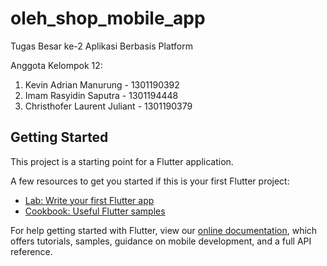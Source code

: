 # oleh_shop_mobile_app

Tugas Besar ke-2 Aplikasi Berbasis Platform

Anggota Kelompok 12:
1. Kevin Adrian Manurung - 1301190392
2. Imam Rasyidin Saputra - 1301194448
3. Christhofer Laurent Juliant - 1301190379

## Getting Started

This project is a starting point for a Flutter application.

A few resources to get you started if this is your first Flutter project:

- [Lab: Write your first Flutter app](https://flutter.dev/docs/get-started/codelab)
- [Cookbook: Useful Flutter samples](https://flutter.dev/docs/cookbook)

For help getting started with Flutter, view our
[online documentation](https://flutter.dev/docs), which offers tutorials,
samples, guidance on mobile development, and a full API reference.
